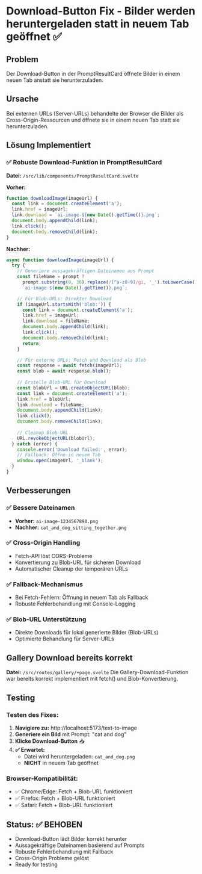 # Download-Button Fix - Bilder werden heruntergeladen statt in neuem Tab geöffnet ✅

## Problem
Der Download-Button in der PromptResultCard öffnete Bilder in einem neuen Tab anstatt sie herunterzuladen.

## Ursache
Bei externen URLs (Server-URLs) behandelte der Browser die Bilder als Cross-Origin-Ressourcen und öffnete sie in einem neuen Tab statt sie herunterzuladen.

## Lösung Implementiert

### ✅ Robuste Download-Funktion in PromptResultCard
**Datei:** `/src/lib/components/PromptResultCard.svelte`

**Vorher:**
```javascript
function downloadImage(imageUrl) {
  const link = document.createElement('a');
  link.href = imageUrl;
  link.download = `ai-image-${new Date().getTime()}.png`;
  document.body.appendChild(link);
  link.click();
  document.body.removeChild(link);
}
```

**Nachher:**
```javascript
async function downloadImage(imageUrl) {
  try {
    // Generiere aussagekräftigen Dateinamen aus Prompt
    const fileName = prompt ? 
      prompt.substring(0, 30).replace(/[^a-z0-9]/gi, '_').toLowerCase() + '.png' :
      `ai-image-${new Date().getTime()}.png`;

    // Für Blob-URLs: Direkter Download
    if (imageUrl.startsWith('blob:')) {
      const link = document.createElement('a');
      link.href = imageUrl;
      link.download = fileName;
      document.body.appendChild(link);
      link.click();
      document.body.removeChild(link);
      return;
    }

    // Für externe URLs: Fetch und Download als Blob
    const response = await fetch(imageUrl);
    const blob = await response.blob();
    
    // Erstelle Blob-URL für Download
    const blobUrl = URL.createObjectURL(blob);
    const link = document.createElement('a');
    link.href = blobUrl;
    link.download = fileName;
    document.body.appendChild(link);
    link.click();
    document.body.removeChild(link);
    
    // Cleanup Blob-URL
    URL.revokeObjectURL(blobUrl);
  } catch (error) {
    console.error('Download failed:', error);
    // Fallback: Öffne in neuem Tab
    window.open(imageUrl, '_blank');
  }
}
```

## Verbesserungen

### ✅ Bessere Dateinamen
- **Vorher:** `ai-image-1234567890.png`
- **Nachher:** `cat_and_dog_sitting_together.png`

### ✅ Cross-Origin Handling
- Fetch-API löst CORS-Probleme
- Konvertierung zu Blob-URL für sicheren Download
- Automatischer Cleanup der temporären URLs

### ✅ Fallback-Mechanismus
- Bei Fetch-Fehlern: Öffnung in neuem Tab als Fallback
- Robuste Fehlerbehandlung mit Console-Logging

### ✅ Blob-URL Unterstützung
- Direkte Downloads für lokal generierte Bilder (Blob-URLs)
- Optimierte Behandlung für Server-URLs

## Gallery Download bereits korrekt
**Datei:** `/src/routes/gallery/+page.svelte`
Die Gallery-Download-Funktion war bereits korrekt implementiert mit fetch() und Blob-Konvertierung.

## Testing

### Testen des Fixes:
1. **Navigiere zu:** http://localhost:5173/text-to-image
2. **Generiere ein Bild** mit Prompt: "cat and dog"
3. **Klicke Download-Button** 📥
4. **✅ Erwartet:** 
   - Datei wird heruntergeladen: `cat_and_dog.png`
   - **NICHT** in neuem Tab geöffnet

### Browser-Kompatibilität:
- ✅ Chrome/Edge: Fetch + Blob-URL funktioniert
- ✅ Firefox: Fetch + Blob-URL funktioniert  
- ✅ Safari: Fetch + Blob-URL funktioniert

## Status: ✅ BEHOBEN
- Download-Button lädt Bilder korrekt herunter
- Aussagekräftige Dateinamen basierend auf Prompts
- Robuste Fehlerbehandlung mit Fallback
- Cross-Origin Probleme gelöst
- Ready for testing
